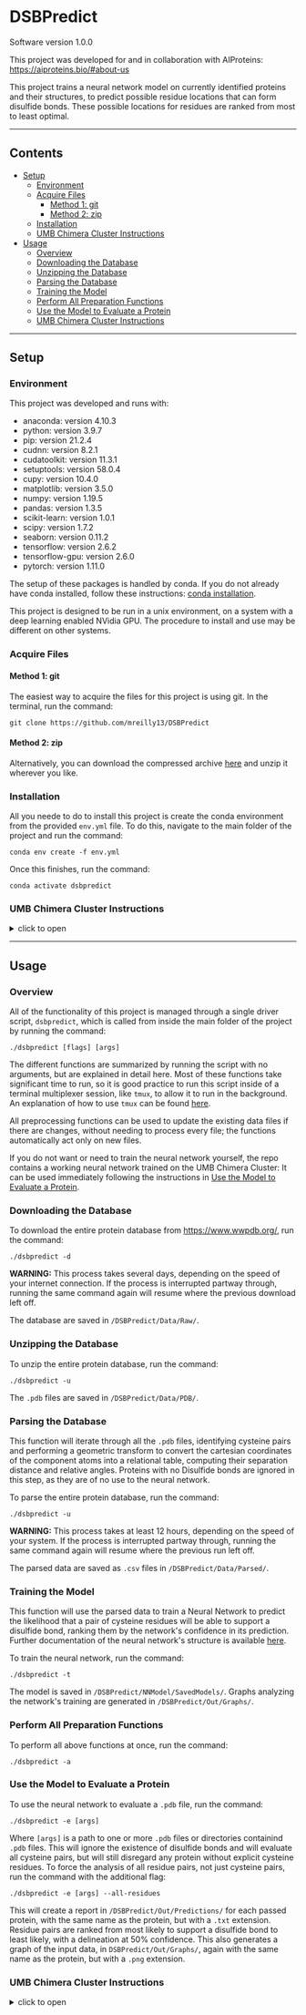 # **DSBPredict**
Software version 1.0.0

This project was developed for and in collaboration with AIProteins: https://aiproteins.bio/#about-us

This project trains a neural network model on currently identified proteins and their structures, to predict possible residue locations that can form disulfide bonds. These possible locations for residues are ranked from most to least optimal.

<hr>

## **Contents**

- [Setup](#setup)
    - [Environment](#environment)
    - [Acquire Files](#acquire-files)
        - [Method 1: git](#method-1-git)
        - [Method 2: zip](#method-2-zip)
    - [Installation](#installation)
    - [UMB Chimera Cluster Instructions](#umb-chimera-cluster-instructions)
- [Usage](#usage)
    - [Overview](#overview)
    - [Downloading the Database](#downloading-the-database)
    - [Unzipping the Database](#unzipping-the-database)
    - [Parsing the Database](#parsing-the-database)
    - [Training the Model](#training-the-model)
    - [Perform All Preparation Functions](#perform-all-preparation-functions)
    - [Use the Model to Evaluate a Protein](#use-the-model-to-evaluate-a-protein)
    - [UMB Chimera Cluster Instructions](#umb-chimera-cluster-instructions-1)

<hr>

## **Setup**

### **Environment**

This project was developed and runs with:  
- anaconda: version 4.10.3  
- python: version 3.9.7  
- pip: version 21.2.4
- cudnn: version 8.2.1
- cudatoolkit: version 11.3.1
- setuptools: version 58.0.4
- cupy: version 10.4.0
- matplotlib: version 3.5.0
- numpy: version 1.19.5
- pandas: version 1.3.5
- scikit-learn: version 1.0.1
- scipy: version 1.7.2
- seaborn: version 0.11.2
- tensorflow: version 2.6.2
- tensorflow-gpu: version 2.6.0
- pytorch: version 1.11.0

The setup of these packages is handled by conda. If you do not already have conda installed, follow these instructions: [conda installation](https://docs.conda.io/projects/conda/en/latest/user-guide/install/index.html).

This project is designed to be run in a unix environment, on a system with a deep learning enabled NVidia GPU. The procedure to install and use may be different on other systems.

### **Acquire Files**

#### **Method 1: git**

The easiest way to acquire the files for this project is using git. In the terminal, run the command:

```
git clone https://github.com/mreilly13/DSBPredict
```

#### **Method 2: zip**

Alternatively, you can download the compressed archive [here](https://github.com/mreilly13/DSBPredict/archive/refs/heads/main.zip) and unzip it wherever you like. 

### **Installation**

All you neede to do to install this project is create the conda environment from the provided `env.yml` file. To do this, navigate to the main folder of the project and run the command:

```
conda env create -f env.yml
```

Once this finishes, run the command:

```
conda activate dsbpredict
```

### **UMB Chimera Cluster Instructions**

<details><summary>click to open</summary>
<p>

First, load the Anaconda Module by running the command:

```
$ module load anaconda3-2020.07-gcc-10.2.0-z5oxtnq
```

Restart your terminal to activate anaconda, then follow the above installation instructions.

</p>
</details>  

<hr>

## **Usage**

### **Overview**

All of the functionality of this project is managed through a single driver script, `dsbpredict`, which is called from inside the main folder of the project by running the command:

```
./dsbpredict [flags] [args]
```

The different functions are summarized by running the script with no arguments, but are explained in detail here. Most of these functions take significant time to run, so it is good practice to run this script inside of a terminal multiplexer session, like `tmux`, to allow it to run in the background. An explanation of how to use `tmux` can be found [here](https://tmuxcheatsheet.com/).

All preprocessing functions can be used to update the existing data files if there are changes, without needing to process every file; the functions automatically act only on new files.

If you do not want or need to train the neural network yourself, the repo contains a working neural network trained on the UMB Chimera Cluster: It can be used immediately following the instructions in [Use the Model to Evaluate a Protein](#use-the-model-to-evaluate-a-protein).

### **Downloading the Database**

To download the entire protein database from https://www.wwpdb.org/, run the command:

```
./dsbpredict -d
```

**WARNING:** This process takes several days, depending on the speed of your internet connection. If the process is interrupted partway through, running the same command again will resume where the previous download left off.

The database are saved in `/DSBPredict/Data/Raw/`.

### **Unzipping the Database**

To unzip the entire protein database, run the command:

```
./dsbpredict -u
```

The `.pdb` files are saved in `/DSBPredict/Data/PDB/`.

### **Parsing the Database**

This function will iterate through all the `.pdb` files, identifying cysteine pairs and performing a geometric transform to convert the cartesian coordinates of the component atoms into a relational table, computing their separation distance and relative angles. Proteins with no Disulfide bonds are ignored in this step, as they are of no use to the neural network. 

To parse the entire protein database, run the command:

```
./dsbpredict -u
```

**WARNING:** This process takes at least 12 hours, depending on the speed of your system. If the process is interrupted partway through, running the same command again will resume where the previous run left off.

The parsed data are saved as `.csv` files in `/DSBPredict/Data/Parsed/`.

### **Training the Model**

This function will use the parsed data to train a Neural Network to predict the likelihood that a pair of cysteine residues will be able to support a disulfide bond, ranking them by the network's confidence in its prediction. Further documentation of the neural network's structure is available [here](https://www.overleaf.com/read/zfwpcqzjnqjy).

To train the neural network, run the command:

```
./dsbpredict -t
```

The model is saved in `/DSBPredict/NNModel/SavedModels/`. Graphs analyzing the network's training are generated in `/DSBPredict/Out/Graphs/`.

### **Perform All Preparation Functions**

To perform all above functions at once, run the command:

```
./dsbpredict -a
```

### **Use the Model to Evaluate a Protein**

To use the neural network to evaluate a `.pdb` file, run the command:

```
./dsbpredict -e [args]
```

Where `[args]` is a path to one or more `.pdb` files or directories containind `.pdb` files. This will ignore the existence of disulfide bonds and will evaluate all cysteine pairs, but will still disregard any protein without explicit cysteine residues. To force the analysis of all residue pairs, not just cysteine pairs, run the command with the additional flag:

```
./dsbpredict -e [args] --all-residues
```

This will create a report in `/DSBPredict/Out/Predictions/` for each passed protein, with the same name as the protein, but with a `.txt` extension. Residue pairs are ranked from most likely to support a disulfide bond to least likely, with a delineation at 50% confidence. This also generates a graph of the input data, in `DSBPredict/Out/Graphs/`, again with the same name as the protein, but with a `.png` extension.

### **UMB Chimera Cluster Instructions**

<details><summary>click to open</summary>
<p>

Running resource-intensive jobs on Chimera requires scheduling the job on a compute node. Chimera uses **slurm** to schedule jobs; an overview of how to use this scheduler can be found [here](https://slurm.schedmd.com/quickstart.html). An overview of the different nodes is available [here](https://www.umb.edu/rc/hpc/chimera/chimera_scheduler), or can be viewed on the cluster by running the command:

```
sinfo
```

To determine which nodes are currently in use, run the command:

```
squeue
```

To get an interactive shell on a CPU compute node, run the command:

```
srun -n 4 -N 1 -p [nodes] -t [duration] --pty /bin/bash  
```

where `[nodes]` is a node or comma separated list of nodes, and `[duration]` is how long you would like the session to be active for. 

Notes:
- If there is more than one node argument, slurm will choose the first available node from the list.
- This duration cannot be extended, so ensure that it is enough to complete your job. 
<hr>
To get an interactive shell on a GPU compute node, run the command:

```
srun -n 8 -N 1 -p DGXA100 -t [duration] --mem=30gb --gres=gpu:1 --export=NONE --pty /bin/bash
```
Once the session has been allocated, run the command:

```
source /etc/profile
```

At this point, use the above usage instructions.

</p>
</details>  